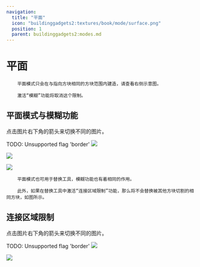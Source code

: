 ```yaml
---
navigation:
  title: "平面"
  icon: "buildinggadgets2:textures/book/mode/surface.png"
  position: 1
  parent: buildinggadgets2:modes.md
---
```


# 平面

        平面模式只会在与指向方块相同的方块范围内建造，请查看右侧示意图。

        激活“模糊”功能将取消这个限制。

## 平面模式与模糊功能

点击图片右下角的箭头来切换不同的图片。

TODO: Unsupported flag 'border'
![](surface5.png)

![](surface1.png)

![](surface2.png)

        平面模式也可用于替换工具，模糊功能也有着相同的作用。

        此外，如果在替换工具中激活“连接区域限制”功能，那么将不会替换被其他方块切割的相同方块，如图所示。

## 连接区域限制

点击图片右下角的箭头来切换不同的图片。

TODO: Unsupported flag 'border'
![](surface3.png)

![](surface4.png)

